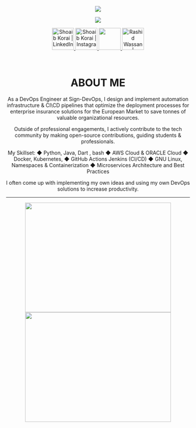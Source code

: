 <div align="center" width="50">
<!-- <img src="https://github.com/shoaibkorai/shoaibkorai/assets/assets/images/banner.jpeg"> -->
<img src="./assets/images/banner.jpeg">
  
<!-- ![image (1)](https://github.com/shoaibkorai/shoaibkorai/assets/60597290/51c9ebc3-038e-4751-9f40-8a28e9dca953) -->
<!-- ![image (1)](https://github.com/shoaibkorai/shoaibkorai/assets/images/banner.jpeg) -->
  
<div align="center">

<!-- <img src="https://tryhackme-badges.s3.amazonaws.com/rashidwassan.png" alt="TryHackMe"> --->
	
![](https://komarev.com/ghpvc/?username=shoaibkorai&color=blueviolet&label=Profile+Views)
	


<!--- social media icons, you can find them in assets directory of this repo --->
<!-- <a href="https://shoaibkorai">
    <img height="60" src="https://user-images.githubusercontent.com/60597290/173854214-c646c175-420c-40a6-b994-25acf90dcac4.png" />
</a>   -->
<a href="https://www.linkedin.com/in/shoaibkorai/">
  <img height="60" alt="Shoaib Korai | LinkedIn"  src="https://user-images.githubusercontent.com/60597290/173852531-4343e250-e3cb-4bdb-b84f-50695c64aa12.png"/>
</a> 
<a href="https://www.instagram.com/realshoaibkorai">
  <img height="60" alt="Shoaib Korai | Instagram"  src="https://user-images.githubusercontent.com/60597290/173852523-c34e15e4-dc3b-4c2a-a5a4-d460b96e4151.png" />
</a>
<a href="https://twitter.com/realshoaibkorai_">
    <img height="60" src="https://user-images.githubusercontent.com/60597290/173852545-4b8a3257-69ac-42ad-895e-bb842fd60372.png" />
</a> 
<a href="https://stackoverflow.com/users/15750590/rashid-wassan">
  <img height="60" alt="Rashid Wassan | StackOverFlow" src="https://user-images.githubusercontent.com/60597290/173852537-7dc3093c-1ecc-4106-b0b3-7aa572d0449d.png" />
</a>
<!-- <a href="https://www.youtube.com/c/shoaibkoa">
    <img height="60" src="https://user-images.githubusercontent.com/60597290/173852551-b848aea3-9d04-435a-9e1d-260f1c5d8942.png" />
<a href="https://dev.to/rashidwassan">
    <img height="60" src="https://user-images.githubusercontent.com/60597290/173852494-7b3ce86a-497d-4998-810e-35180b7bdea2.png" />
</a> -->

<!--- a bit of vertical space & languages text --->
<!-- <img height="65" alt="Languages and tools text" src="https://user-images.githubusercontent.com/60597290/152353234-0715ffd6-7680-4536-9fdc-ef1abc74c469.svg" /> -->

<div></div>
<!--- language icons --->
<!-- <img height="100" src="https://user-images.githubusercontent.com/60597290/152359293-4c3dc461-2be7-4d75-b5e3-6244637020e1.png" />
<img height="100" src="https://user-images.githubusercontent.com/60597290/152362823-eb0e032a-5c84-4832-803c-c77bf5b558a0.png" />
<img height="100" src="https://user-images.githubusercontent.com/60597290/152361790-b7faad3d-5f95-468a-aa51-e38f39419ec4.png" />
<img height="100" src="https://user-images.githubusercontent.com/60597290/152366251-81e7024b-81c6-422c-ae71-ad035850d030.png" />
<img height="100" src="https://user-images.githubusercontent.com/60597290/164893707-4c275cb6-c536-4173-bfc4-3d6cc1bdb6c1.png" />
<img height="100" src="https://user-images.githubusercontent.com/60597290/152366230-0d5c915e-b212-49cc-b5d5-00d50b1493f6.png" />
<img height="100" src="https://user-images.githubusercontent.com/60597290/152366154-ec1ddf07-fcf8-41f5-a5f8-ccfc331622a2.png" />
<img height="100" src="https://user-images.githubusercontent.com/60597290/152366741-4ebfc910-49b4-4365-829d-89f9a5873ff5.png" />
<img height="100" src="https://user-images.githubusercontent.com/60597290/152363164-01140f44-5328-4ea3-8d95-fec21af7e295.png" />
<img height="100" src="https://user-images.githubusercontent.com/60597290/152366195-2a7a5be2-acc8-485c-9908-861bcfaa3f2b.png" />
<img height="100" src="https://user-images.githubusercontent.com/60597290/164893694-944339f3-218e-42d6-9d4d-ba995da154de.png" />
<img height="100" src="https://user-images.githubusercontent.com/60597290/164893696-ca2416eb-9c23-4d26-b8ee-b699613e7c21.png" />
<img height="100" src="https://user-images.githubusercontent.com/60597290/164893699-33abe58d-bb7f-43b4-a63d-dcd93cf9ff6a.png" />
<img height="100" src="https://user-images.githubusercontent.com/60597290/164893705-6928f187-fa61-4174-abba-bfd8d93b6fb2.png" /> -->

&nbsp;

<h1 align="center">
  ABOUT ME
</h1>
  
<p><p/>	
As a DevOps Engineer at  Sign-DevOps, I design and implement automation infrastructure & CI\CD pipelines that optimize the deployment processes for enterprise insurance solutions for the European Market to save tonnes of valuable organizational resources. 

Outside of professional engagements, I actively contribute to the tech community by making open-source contributions, guiding students & professionals.

My Skillset:
◆ Python, Java, Dart , bash
◆ AWS Cloud & ORACLE Cloud
◆ Docker, Kubernetes,
◆ GitHub Actions  Jenkins (CI/CD)
◆ GNU Linux, Namespaces & Containerization
◆ Microservices Architecture and Best Practices

I often come up with implementing my own ideas and using my own DevOps solutions to increase productivity.

<div><div/>
<!--- adding 3D earth icon to show some love for the environment 🌏 
<img height="40" src="https://user-images.githubusercontent.com/60597290/152370900-69dce999-2e00-4227-9547-917fa1a4b06e.png" />
--->
<hr>
<p align="center">
  <img width="400px" height="300" src="https://github-readme-stats.vercel.app/api?username=shoaibkorai&theme=radical&hide_border=true&include_all_commits=true&count_private=true" />
  <img width="400px" height="300" src="https://github-readme-streak-stats.herokuapp.com/?user=shoaibkorai&theme=radical&hide_border=true" />
</p>

 

